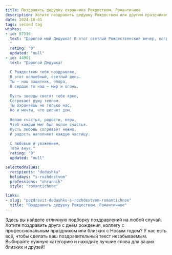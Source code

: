 ```yaml
---
title: Поздравить дедушку охранника Рождеством. Романтичное
description: Хотите поздравить дедушку Рождеством или другим праздником? Наш ИИ создаст незабываемое поздравление, а вы обязательно выделитесь среди других.  
date: 2024-10-01
tags: second tag
wishes:
- id: 87516
  text: "Дорогой мой Дедушка! В этот светлый Рождественский вечер, когда звезды ярко светят, а сердце переполнено любовью, я хочу пожелать тебе мира, спокойствия и тепла.  Пусть твой храбрый и верный дух,  как надежный охранник, оберегает тебя от всех невзгод, а в душе всегда царит уют и рождественская сказка.  Пусть эта ночь принесет тебе самые прекрасные сны, а новый год наполнится радостью и счастьем.  Я люблю тебя!
  "
  rating: "0"
  updated: "null"
- id: 44901
  text: "Дорогой Дедушка!
  
  С Рождеством тебя поздравляю,
  В этот волшебный, светлый день.
  Ты — наш защитник, опора,
  В сердце ты наш — мир и огонь.
  
  Пусть звезды светят тебе ярко,
  Согревают душу теплом.
  Ты охраняешь не только нас,
  Но и мечты, что шепчет дом.
  
  Желаю счастья, радости, веры,
  Чтоб каждый миг был полон счастья.
  Пусть любовь согревает нежно,
  И радость наполняет каждую частицу.
  
  С любовью и уважением,
  Твой внук."
  rating: "0"
  updated: "null"

selectedValues:
  recipients: "dedushku"
  holidays: "s-rozhdestvom"
  professions: "ohrannik"
  style: "romantichnoe"

links:
- slug: "pozdravit-dedushku-s-rozhdestvom-romantichnoe"
  title: "Поздравить дедушку Рождеством. Романтичное"
---
```


Здесь вы найдете отличную подборку поздравлений на любой случай.
Хотите поздравить друга с днём рождения, коллегу с профессиональным праздником или близких с Новым годом? У нас есть всё, чтобы сделать ваш поздравительный текст незабываемым. Выбирайте нужную категорию и находите лучшие слова для ваших близких и друзей!
